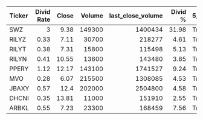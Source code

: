 | Ticker   |   Divid Rate |   Close |   Volume |   last_close_volume |   Divid % | 5_Days_pos   | above_SMA_50   |
|:---------|-------------:|--------:|---------:|--------------------:|----------:|:-------------|:---------------|
| SWZ      |         3    |    9.38 |   149300 |             1400434 |     31.98 | True         | True           |
| RILYZ    |         0.33 |    7.11 |    30700 |              218277 |      4.61 | True         | False          |
| RILYT    |         0.38 |    7.31 |    15800 |              115498 |      5.13 | True         | False          |
| RILYN    |         0.41 |   10.55 |    13600 |              143480 |      3.85 | True         | False          |
| PPERY    |         1.12 |   12.17 |   143100 |             1741527 |      9.24 | True         | True           |
| MVO      |         0.28 |    6.07 |   215500 |             1308085 |      4.53 | True         | True           |
| JBAXY    |         0.57 |   12.4  |   202000 |             2504800 |      4.58 | True         | False          |
| DHCNI    |         0.35 |   13.81 |    11000 |              151910 |      2.55 | True         | False          |
| ARBKL    |         0.55 |    7.23 |    23300 |              168459 |      7.56 | True         | False          |